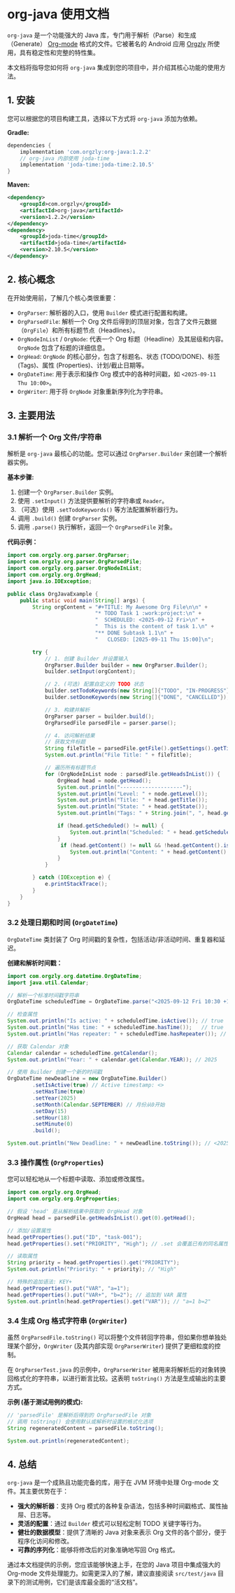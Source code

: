 # org-java 使用文档

`org-java` 是一个功能强大的 Java 库，专门用于解析（Parse）和生成（Generate） [Org-mode](https://orgmode.org/) 格式的文件。它被著名的 Android 应用 [Orgzly](https://www.orgzly.com/) 所使用，具有稳定性和完整的特性集。

本文档将指导您如何将 `org-java` 集成到您的项目中，并介绍其核心功能的使用方法。

## 1. 安装

您可以根据您的项目构建工具，选择以下方式将 `org-java` 添加为依赖。

**Gradle:**
```groovy
dependencies {
    implementation 'com.orgzly:org-java:1.2.2'
    // org-java 内部使用 joda-time
    implementation 'joda-time:joda-time:2.10.5'
}
```

**Maven:**
```xml
<dependency>
    <groupId>com.orgzly</groupId>
    <artifactId>org-java</artifactId>
    <version>1.2.2</version>
</dependency>
<dependency>
    <groupId>joda-time</groupId>
    <artifactId>joda-time</artifactId>
    <version>2.10.5</version>
</dependency>
```

## 2. 核心概念

在开始使用前，了解几个核心类很重要：

*   `OrgParser`: 解析器的入口，使用 `Builder` 模式进行配置和构建。
*   `OrgParsedFile`: 解析一个 Org 文件后得到的顶层对象，包含了文件元数据（`OrgFile`）和所有标题节点（Headlines）。
*   `OrgNodeInList` / `OrgNode`: 代表一个 Org 标题（Headline）及其层级和内容。`OrgNode` 包含了标题的详细信息。
*   `OrgHead`: `OrgNode` 的核心部分，包含了标题名、状态 (TODO/DONE)、标签 (Tags)、属性 (Properties)、计划/截止日期等。
*   `OrgDateTime`: 用于表示和操作 Org 模式中的各种时间戳，如 `<2025-09-11 Thu 10:00>`。
*   `OrgWriter`: 用于将 `OrgNode` 对象重新序列化为字符串。

## 3. 主要用法

### 3.1 解析一个 Org 文件/字符串

解析是 `org-java` 最核心的功能。您可以通过 `OrgParser.Builder` 来创建一个解析器实例。

**基本步骤:** 

1.  创建一个 `OrgParser.Builder` 实例。
2.  使用 `.setInput()` 方法提供要解析的字符串或 `Reader`。
3.  （可选）使用 `.setTodoKeywords()` 等方法配置解析器行为。
4.  调用 `.build()` 创建 `OrgParser` 实例。
5.  调用 `.parse()` 执行解析，返回一个 `OrgParsedFile` 对象。

**代码示例：**

```java
import com.orgzly.org.parser.OrgParser;
import com.orgzly.org.parser.OrgParsedFile;
import com.orgzly.org.parser.OrgNodeInList;
import com.orgzly.org.OrgHead;
import java.io.IOException;

public class OrgJavaExample {
    public static void main(String[] args) {
        String orgContent = "#+TITLE: My Awesome Org File\n\n" +
                            "* TODO Task 1 :work:project:\n" +
                            "  SCHEDULED: <2025-09-12 Fri>\n" +
                            "  This is the content of task 1.\n" +
                            "** DONE Subtask 1.1\n" +
                            "   CLOSED: [2025-09-11 Thu 15:00]\n";

        try {
            // 1. 创建 Builder 并设置输入
            OrgParser.Builder builder = new OrgParser.Builder();
            builder.setInput(orgContent);

            // 2. (可选) 配置自定义的 TODO 状态
            builder.setTodoKeywords(new String[]{"TODO", "IN-PROGRESS"});
            builder.setDoneKeywords(new String[]{"DONE", "CANCELLED"});

            // 3. 构建并解析
            OrgParser parser = builder.build();
            OrgParsedFile parsedFile = parser.parse();

            // 4. 访问解析结果
            // 获取文件标题
            String fileTitle = parsedFile.getFile().getSettings().getTitle();
            System.out.println("File Title: " + fileTitle);

            // 遍历所有标题节点
            for (OrgNodeInList node : parsedFile.getHeadsInList()) {
                OrgHead head = node.getHead();
                System.out.println("--------------------");
                System.out.println("Level: " + node.getLevel());
                System.out.println("Title: " + head.getTitle());
                System.out.println("State: " + head.getState());
                System.out.println("Tags: " + String.join(", ", head.getTags()));

                if (head.getScheduled() != null) {
                    System.out.println("Scheduled: " + head.getScheduled().getStartTime().toString());
                }
                 if (head.getContent() != null && !head.getContent().isEmpty()) {
                    System.out.println("Content: " + head.getContent().trim());
                }
            }

        } catch (IOException e) {
            e.printStackTrace();
        }
    }
}
```

### 3.2 处理日期和时间 (`OrgDateTime`)

`OrgDateTime` 类封装了 Org 时间戳的复杂性，包括活动/非活动时间、重复器和延迟。

**创建和解析时间戳：**

```java
import com.orgzly.org.datetime.OrgDateTime;
import java.util.Calendar;

// 解析一个标准时间戳字符串
OrgDateTime scheduledTime = OrgDateTime.parse("<2025-09-12 Fri 10:30 +1w>");

// 检查属性
System.out.println("Is active: " + scheduledTime.isActive()); // true
System.out.println("Has time: " + scheduledTime.hasTime());   // true
System.out.println("Has repeater: " + scheduledTime.hasRepeater()); // true

// 获取 Calendar 对象
Calendar calendar = scheduledTime.getCalendar();
System.out.println("Year: " + calendar.get(Calendar.YEAR)); // 2025

// 使用 Builder 创建一个新的时间戳
OrgDateTime newDeadline = new OrgDateTime.Builder()
        .setIsActive(true) // Active timestamp: <>
        .setHasTime(true)
        .setYear(2025)
        .setMonth(Calendar.SEPTEMBER) // 月份从0开始
        .setDay(15)
        .setHour(18)
        .setMinute(0)
        .build();

System.out.println("New Deadline: " + newDeadline.toString()); // <2025-09-15 Mon 18:00>
```

### 3.3 操作属性 (`OrgProperties`)

您可以轻松地从一个标题中读取、添加或修改属性。

```java
import com.orgzly.org.OrgHead;
import com.orgzly.org.OrgProperties;

// 假设 'head' 是从解析结果中获取的 OrgHead 对象
OrgHead head = parsedFile.getHeadsInList().get(0).getHead();

// 添加/设置属性
head.getProperties().put("ID", "task-001");
head.getProperties().set("PRIORITY", "High"); // .set 会覆盖已有的同名属性

// 读取属性
String priority = head.getProperties().get("PRIORITY");
System.out.println("Priority: " + priority); // "High"

// 特殊的追加语法: KEY+
head.getProperties().put("VAR", "a=1");
head.getProperties().put("VAR+", "b=2"); // 追加到 VAR 属性
System.out.println(head.getProperties().get("VAR")); // "a=1 b=2"
```

### 3.4 生成 Org 格式字符串 (`OrgWriter`)

虽然 `OrgParsedFile.toString()` 可以将整个文件转回字符串，但如果你想单独处理某个部分，`OrgWriter` (及其内部实现 `OrgParserWriter`) 提供了更细粒度的控制。

在 `OrgParserTest.java` 的示例中，`OrgParserWriter` 被用来将解析后的对象转换回格式化的字符串，以进行断言比较。这表明 `toString()` 方法是生成输出的主要方式。

**示例 (基于测试用例的模式):**

```java
// 'parsedFile' 是解析后得到的 OrgParsedFile 对象
// 调用 toString() 会使用默认或解析时设置的格式化选项
String regeneratedContent = parsedFile.toString();

System.out.println(regeneratedContent);
```

## 4. 总结

`org-java` 是一个成熟且功能完备的库，用于在 JVM 环境中处理 Org-mode 文件。其主要优势在于：

*   **强大的解析器**：支持 Org 模式的各种复杂语法，包括多种时间戳格式、属性抽屉、日志等。
*   **灵活的配置**：通过 `Builder` 模式可以轻松定制 TODO 关键字等行为。
*   **健壮的数据模型**：提供了清晰的 Java 对象来表示 Org 文件的各个部分，便于程序化访问和修改。
*   **可靠的序列化**：能够将修改后的对象准确地写回 Org 格式。

通过本文档提供的示例，您应该能够快速上手，在您的 Java 项目中集成强大的 Org-mode 文件处理能力。如需更深入的了解，建议直接阅读 `src/test/java` 目录下的测试用例，它们是该库最全面的“活文档”。
